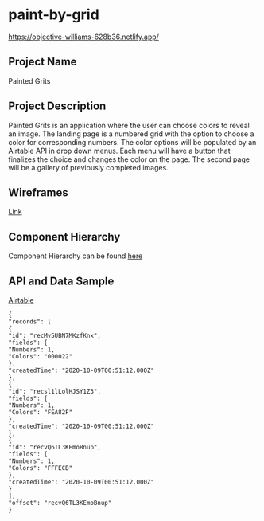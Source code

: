 # paint-by-grid

https://objective-williams-628b36.netlify.app/

## Project Name

Painted Grits

## Project Description

Painted Grits is an application where the user can choose colors to reveal an image. The landing page is a numbered grid with the option to choose a color for corresponding numbers. The color options will be populated by an Airtable API in drop down menus. Each menu will have a button that finalizes the choice and changes the color on the page. The second page will be a gallery of previously completed images.

## Wireframes

[Link](https://www.figma.com/proto/3L11fbptO3xASD6sKSkkgi/Painted-Grits?node-id=3%3A3&scaling=scale-down)

## Component Hierarchy

Component Hierarchy can be found [here](https://www.figma.com/proto/hhXrBqiOoUYUHAU7fjDKLn/Component-Hierarcy?node-id=6%3A15&scaling=scale-down)

## API and Data Sample

[Airtable]("https://api.airtable.com/v0/applS3zQZG7XxTfuu/painted-grits?maxRecords=3&view=Grid%20view")

```
{
"records": [
{
"id": "recMv5UBN7MKzfKnx",
"fields": {
"Numbers": 1,
"Colors": "000022"
},
"createdTime": "2020-10-09T00:51:12.000Z"
},
{
"id": "recsl1lLolHJSY1Z3",
"fields": {
"Numbers": 1,
"Colors": "FEA82F"
},
"createdTime": "2020-10-09T00:51:12.000Z"
},
{
"id": "recvQ6TL3KEmoBnup",
"fields": {
"Numbers": 1,
"Colors": "FFFECB"
},
"createdTime": "2020-10-09T00:51:12.000Z"
}
],
"offset": "recvQ6TL3KEmoBnup"
}
```
